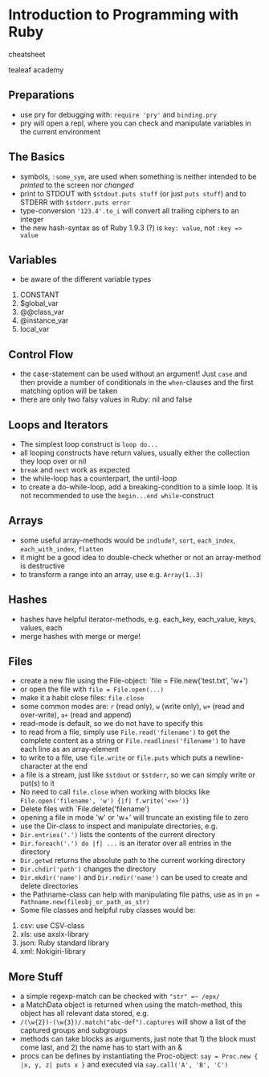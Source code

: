 # Introduction to Programming with Ruby

cheatsheet

tealeaf academy

## Preparations
- use pry for debugging with: `require 'pry'` and `binding.pry`
- pry will open a repl, where you can check and manipulate variables in the current environment

## The Basics
- symbols, `:some_sym`, are used when something is neither intended to be *printed* to the screen nor *changed*
- print to STDOUT with `$stdout.puts stuff` (or just `puts stuff`) and to STDERR with `$stderr.puts error`
- type-conversion `'123.4'.to_i` will convert all trailing ciphers to an integer
- the new hash-syntax as of Ruby 1.9.3 (?) is `key: value`, not `:key => value`

## Variables
- be aware of the different variable types
1. CONSTANT
2. $global_var
3. @@class_var
4. @instance_var
5. local_var

## Control Flow
- the case-statement can be used without an argument! Just `case` and then provide a number of conditionals in the `when`-clauses and the first matching option will be taken
- there are only two falsy values in Ruby: nil and false

## Loops and Iterators
- The simplest loop construct is `loop do...`
- all looping constructs have return values, usually either the collection they loop over or nil
- `break` and `next` work as expected
- the while-loop has a counterpart, the until-loop
- to create a do-while-loop, add a breaking-condition to a simle loop. It is not recommended to use the `begin...end while`-construct

## Arrays
- some useful array-methods would be `indlude?`, `sort`, `each_index`, `each_with_index`, `flatten`
- it might be a good idea to double-check whether or not an array-method is destructive
- to transform a range into an array, use e.g. `Array(1..3)`

## Hashes
- hashes have helpful iterator-methods, e.g. each_key, each_value, keys, values, each
- merge hashes with merge or merge!

## Files
- create a new file using the File-object: `file = File.new('test.txt', 'w+')
- or open the file with `file = File.open(...)`
- make it a habit close files: `file.close`
- some common modes are: `r` (read only), `w` (write only), `w+` (read and over-write), `a+` (read and append)
- read-mode is default, so we do not have to specify this
- to read from a file, simply use `File.read('filename')` to get the complete content as a string or `File.readlines('filename')` to have each line as an array-element
- to write to a file, use `file.write` or `file.puts` which puts a newline-character at the end
- a file is a stream, just like `$stdout` or `$stderr`, so we can simply write or put(s) to it
- No need to call `file.close` when working with blocks like `File.open('filename', 'w') {|f| f.write('<=>')}`
- Delete files with `File.delete('filename')
- opening a file in mode 'w' or 'w+' will truncate an existing file to zero
- use the Dir-class to inspect and manipulate directories, e.g.
- `Dir.entries('.')` lists the contents of the current directory
- `Dir.foreach('.') do |f| ...` is an iterator over all entries in the directory
- `Dir.getwd` returns the absolute path to the current working directory
- `Dir.chdir('path')` changes the directory
- `Dir.mkdir('name')` and `Dir.rmdir('name')` can be used to create and delete directories
- the Pathname-class can help with manipulating file paths, use as in `pn = Pathname.new(fileobj_or_path_as_str)`
- Some file classes and helpful ruby classes would be:
1. csv: use CSV-class
2. xls: use axslx-library
3. json: Ruby standard library
4. xml: Nokigiri-library

## More Stuff
- a simple regexp-match can be checked with `"str" =~ /epx/`
- a MatchData object is returned when using the match-method, this object has all relevant data stored, e.g.
- `/(\w{2})-(\w{3})/.match("abc-def").captures` will show a list of the captured groups and subgroups
- methods can take blocks as arguments, just note that 1) the block must come last, and 2) the name has to start with an &
- procs can be defines by instantiating the Proc-object: `say = Proc.new { |x, y, z| puts x }` and executed via `say.call('A', 'B', 'C')`



